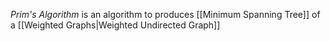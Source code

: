 *Prim's Algorithm* is an algorithm to produces [[Minimum Spanning Tree]] of a [[Weighted Graphs|Weighted Undirected Graph]]